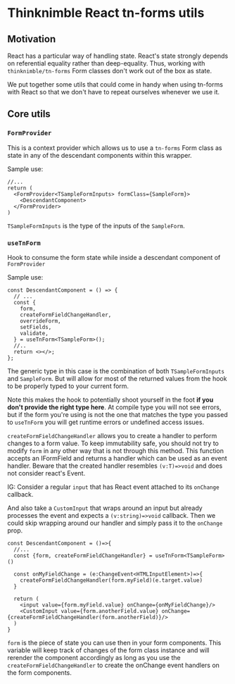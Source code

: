 # Thinknimble React tn-forms utils

## Motivation

React has a particular way of handling state. React's state strongly depends on referential equality rather than deep-equality. Thus, working with `thinknimble/tn-forms` Form classes don't work out of the box as state.

We put together some utils that could come in handy when using tn-forms with React so that we don't have to repeat ourselves whenever we use it.

## Core utils

### `FormProvider`

This is a context provider which allows us to use a `tn-forms` Form class as state in any of the descendant components within this wrapper.

Sample use:

```tsx
//...
return (
  <FormProvider<TSampleFormInputs> formClass={SampleForm}>
    <DescendantComponent>
  </FormProvider>
)
```

`TSampleFormInputs` is the type of the inputs of the `SampleForm`.

### `useTnForm`

Hook to consume the form state while inside a descendant component of `FormProvider`

Sample use:

```tsx
const DescendantComponent = () => {
  // ...
  const {
    form,
    createFormFieldChangeHandler,
    overrideForm,
    setFields,
    validate,
  } = useTnForm<TSampleForm>();
  //..
  return <></>;
};
```

The generic type in this case is the combination of both `TSampleFormInputs` and `SampleForm`. But will allow for most of the returned values from the hook to be properly typed to your current form.

Note this makes the hook to potentially shoot yourself in the foot **if you don't provide the right type here**. At compile type you will not see errors, but if the form you're using is not the one that matches the type you passed to `useTnForm` you will get runtime errors or undefined access issues.

`createFormFieldChangeHandler` allows you to create a handler to perform changes to a form value. To keep immutability safe, you should not try to modify `form` in any other way that is not through this method. This function accepts an IFormField and returns a handler which can be used as an event handler. Beware that the created handler resembles `(v:T)=>void` and does not consider react's Event.

IG:
Consider a regular `input` that has React event attached to its `onChange` callback.

And also take a `CustomInput` that wraps around an input but already processes the event and expects a `(v:string)=>void` callback. Then we could skip wrapping around our handler and simply pass it to the `onChange` prop.

```tsx
const DescendantComponent = ()=>{
  //...
  const {form, createFormFieldChangeHandler} = useTnForm<TSampleForm>()

  const onMyFieldChange = (e:ChangeEvent<HTMLInputElement>)=>{
    createFormFieldChangeHandler(form.myField)(e.target.value)
  }

  return (
    <input value={form.myField.value} onChange={onMyFieldChange}/>
    <CustomInput value={form.anotherField.value} onChange={createFormFieldChangeHandler(form.anotherField)}/>
  )
}
```

`form` is the piece of state you can use then in your form components. This variable will keep track of changes of the form class instance and will rerender the component accordingly as long as you use the `createFormFieldChangeHandler` to create the onChange event handlers on the form components.
